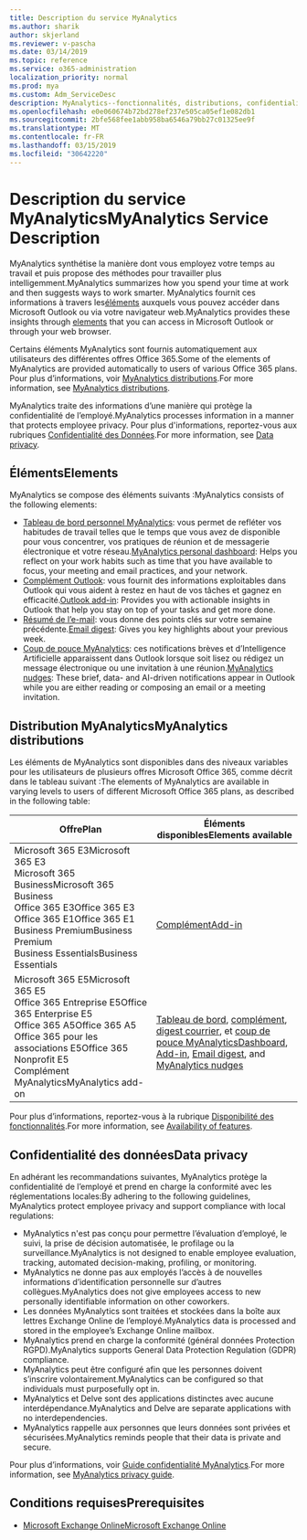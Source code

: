 ```yaml
---
title: Description du service MyAnalytics
ms.author: sharik
author: skjerland
ms.reviewer: v-pascha
ms.date: 03/14/2019
ms.topic: reference
ms.service: o365-administration
localization_priority: normal
ms.prod: mya
ms.custom: Adm_ServiceDesc
description: MyAnalytics--fonctionnalités, distributions, confidentialité et conditions préalables
ms.openlocfilehash: e0e060674b72bd278ef237e505ca05ef1e082db1
ms.sourcegitcommit: 2bfe568fee1abb958ba6546a79bb27c01325ee9f
ms.translationtype: MT
ms.contentlocale: fr-FR
ms.lasthandoff: 03/15/2019
ms.locfileid: "30642220"
---
```

# <a name="myanalytics-service-description"></a><span data-ttu-id="bcf4e-103">Description du service MyAnalytics</span><span class="sxs-lookup"><span data-stu-id="bcf4e-103">MyAnalytics Service Description</span></span>

<span data-ttu-id="bcf4e-104">MyAnalytics synthétise la manière dont vous employez votre temps au travail et puis propose des méthodes pour travailler plus intelligemment.</span><span class="sxs-lookup"><span data-stu-id="bcf4e-104">MyAnalytics summarizes how you spend your time at work and then suggests ways to work smarter.</span></span> <span data-ttu-id="bcf4e-105">MyAnalytics fournit ces informations à travers les[éléments](#elements) auxquels vous pouvez accéder dans Microsoft Outlook ou via votre navigateur web.</span><span class="sxs-lookup"><span data-stu-id="bcf4e-105">MyAnalytics provides these insights through [elements](#elements) that you can access in Microsoft Outlook or through your web browser.</span></span>

<span data-ttu-id="bcf4e-106">Certains éléments MyAnalytics sont fournis automatiquement aux utilisateurs des différentes offres Office 365.</span><span class="sxs-lookup"><span data-stu-id="bcf4e-106">Some of the elements of MyAnalytics are provided automatically to users of various Office 365 plans.</span></span> <span data-ttu-id="bcf4e-107">Pour plus d’informations, voir [MyAnalytics distributions](#myanalytics-distributions).</span><span class="sxs-lookup"><span data-stu-id="bcf4e-107">For more information, see [MyAnalytics distributions](#myanalytics-distributions).</span></span>  

<span data-ttu-id="bcf4e-108">MyAnalytics traite des informations d’une manière qui protège la confidentialité de l’employé.</span><span class="sxs-lookup"><span data-stu-id="bcf4e-108">MyAnalytics processes information in a manner that protects employee privacy.</span></span> <span data-ttu-id="bcf4e-109">Pour plus d'informations, reportez-vous aux rubriques [ Confidentialité des Données](#data-privacy).</span><span class="sxs-lookup"><span data-stu-id="bcf4e-109">For more information, see [Data privacy](#data-privacy).</span></span>

## <a name="elements"></a><span data-ttu-id="bcf4e-110">Éléments</span><span class="sxs-lookup"><span data-stu-id="bcf4e-110">Elements</span></span>

<span data-ttu-id="bcf4e-111">MyAnalytics se compose des éléments suivants :</span><span class="sxs-lookup"><span data-stu-id="bcf4e-111">MyAnalytics consists of the following elements:</span></span>

* <span data-ttu-id="bcf4e-112">[Tableau de bord personnel MyAnalytics](https://docs.microsoft.com/workplace-analytics/myanalytics/use/dashboard): vous permet de refléter vos habitudes de travail telles que le temps que vous avez de disponible pour vous concentrer, vos pratiques de réunion et de messagerie électronique et votre réseau.</span><span class="sxs-lookup"><span data-stu-id="bcf4e-112">[MyAnalytics personal dashboard](https://docs.microsoft.com/workplace-analytics/myanalytics/use/dashboard): Helps you reflect on your work habits such as time that you have available to focus, your meeting and email practices, and your network.</span></span>
* <span data-ttu-id="bcf4e-113">[Complément Outlook](https://docs.microsoft.com/workplace-analytics/myanalytics/use/add-in): vous fournit des informations exploitables dans Outlook qui vous aident à restez en haut de vos tâches et gagnez en efficacité.</span><span class="sxs-lookup"><span data-stu-id="bcf4e-113">[Outlook add-in](https://docs.microsoft.com/workplace-analytics/myanalytics/use/add-in): Provides you with actionable insights in Outlook that help you stay on top of your tasks and get more done.</span></span>
* <span data-ttu-id="bcf4e-114">[Résumé de l’e-mail](https://docs.microsoft.com/workplace-analytics/myanalytics/use/email-digest): vous donne des points clés sur votre semaine précédente.</span><span class="sxs-lookup"><span data-stu-id="bcf4e-114">[Email digest](https://docs.microsoft.com/workplace-analytics/myanalytics/use/email-digest): Gives you key highlights about your previous week.</span></span>
* <span data-ttu-id="bcf4e-115">[Coup de pouce MyAnalytics](https://docs.microsoft.com/workplace-analytics/myanalytics/use/mya-notifications): ces notifications brèves et d’Intelligence Artificielle apparaissent dans Outlook lorsque soit lisez ou rédigez un message électronique ou une invitation à une réunion.</span><span class="sxs-lookup"><span data-stu-id="bcf4e-115">[MyAnalytics nudges](https://docs.microsoft.com/workplace-analytics/myanalytics/use/mya-notifications): These brief, data- and AI-driven notifications appear in Outlook while you are either reading or composing an email or a meeting invitation.</span></span>

## <a name="myanalytics-distributions"></a><span data-ttu-id="bcf4e-116">Distribution MyAnalytics</span><span class="sxs-lookup"><span data-stu-id="bcf4e-116">MyAnalytics distributions</span></span>

<span data-ttu-id="bcf4e-117">Les éléments de MyAnalytics sont disponibles dans des niveaux variables pour les utilisateurs de plusieurs offres Microsoft Office 365, comme décrit dans le tableau suivant :</span><span class="sxs-lookup"><span data-stu-id="bcf4e-117">The elements of MyAnalytics are available in varying levels to users of different Microsoft Office 365 plans, as described in the following table:</span></span>

| <span data-ttu-id="bcf4e-118">Offre</span><span class="sxs-lookup"><span data-stu-id="bcf4e-118">Plan</span></span> | <span data-ttu-id="bcf4e-119">Éléments disponibles</span><span class="sxs-lookup"><span data-stu-id="bcf4e-119">Elements available</span></span> |
| --- | --- |
| <span data-ttu-id="bcf4e-120">Microsoft 365 E3</span><span class="sxs-lookup"><span data-stu-id="bcf4e-120">Microsoft 365 E3</span></span></br><span data-ttu-id="bcf4e-121">Microsoft 365 Business</span><span class="sxs-lookup"><span data-stu-id="bcf4e-121">Microsoft 365 Business</span></span></br><span data-ttu-id="bcf4e-122">Office 365 E3</span><span class="sxs-lookup"><span data-stu-id="bcf4e-122">Office 365 E3</span></span></br><span data-ttu-id="bcf4e-123">Office 365 E1</span><span class="sxs-lookup"><span data-stu-id="bcf4e-123">Office 365 E1</span></span></br><span data-ttu-id="bcf4e-124">Business Premium</span><span class="sxs-lookup"><span data-stu-id="bcf4e-124">Business Premium</span></span></br><span data-ttu-id="bcf4e-125">Business Essentials</span><span class="sxs-lookup"><span data-stu-id="bcf4e-125">Business Essentials</span></span> | </br></br></br>[<span data-ttu-id="bcf4e-126">Complément</span><span class="sxs-lookup"><span data-stu-id="bcf4e-126">Add-in</span></span>](https://docs.microsoft.com/en-us/workplace-analytics/myanalytics/use/add-in) |
| <span data-ttu-id="bcf4e-127">Microsoft 365 E5</span><span class="sxs-lookup"><span data-stu-id="bcf4e-127">Microsoft 365 E5</span></span></br><span data-ttu-id="bcf4e-128">Office 365 Entreprise E5</span><span class="sxs-lookup"><span data-stu-id="bcf4e-128">Office 365 Enterprise E5</span></span></br><span data-ttu-id="bcf4e-129">Office 365 A5</span><span class="sxs-lookup"><span data-stu-id="bcf4e-129">Office 365 A5</span></span></br><span data-ttu-id="bcf4e-130">Office 365 pour les associations E5</span><span class="sxs-lookup"><span data-stu-id="bcf4e-130">Office 365 Nonprofit E5</span></span></br><span data-ttu-id="bcf4e-131">Complément MyAnalytics</span><span class="sxs-lookup"><span data-stu-id="bcf4e-131">MyAnalytics add-on</span></span> | </br><span data-ttu-id="bcf4e-132">[Tableau de bord](https://docs.microsoft.com/en-us/workplace-analytics/myanalytics/use/dashboard), [complément](https://docs.microsoft.com/en-us/workplace-analytics/myanalytics/use/add-in), [digest courrier](https://docs.microsoft.com/en-us/workplace-analytics/myanalytics/use/email-digest), et [coup de pouce MyAnalytics](https://docs.microsoft.com/en-us/workplace-analytics/myanalytics/use/mya-notifications)</span><span class="sxs-lookup"><span data-stu-id="bcf4e-132">[Dashboard](https://docs.microsoft.com/en-us/workplace-analytics/myanalytics/use/dashboard), [Add-in](https://docs.microsoft.com/en-us/workplace-analytics/myanalytics/use/add-in), [Email digest](https://docs.microsoft.com/en-us/workplace-analytics/myanalytics/use/email-digest), and [MyAnalytics nudges](https://docs.microsoft.com/en-us/workplace-analytics/myanalytics/use/mya-notifications)</span></span> |

<span data-ttu-id="bcf4e-133">Pour plus d’informations, reportez-vous à la rubrique [Disponibilité des fonctionnalités](https://docs.microsoft.com/workplace-analytics/myanalytics/overview/plans-environments).</span><span class="sxs-lookup"><span data-stu-id="bcf4e-133">For more information, see [Availability of features](https://docs.microsoft.com/workplace-analytics/myanalytics/overview/plans-environments).</span></span>

## <a name="data-privacy"></a><span data-ttu-id="bcf4e-134">Confidentialité des données</span><span class="sxs-lookup"><span data-stu-id="bcf4e-134">Data privacy</span></span>

<span data-ttu-id="bcf4e-135">En adhérant les recommandations suivantes, MyAnalytics protège la confidentialité de l’employé et prend en charge la conformité avec les réglementations locales:</span><span class="sxs-lookup"><span data-stu-id="bcf4e-135">By adhering to the following guidelines, MyAnalytics protect employee privacy and support compliance with local regulations:</span></span>

* <span data-ttu-id="bcf4e-136">MyAnalytics n'est pas conçu pour permettre l’évaluation d’employé, le suivi, la prise de décision automatisée, le profilage ou la surveillance.</span><span class="sxs-lookup"><span data-stu-id="bcf4e-136">MyAnalytics is not designed to enable employee evaluation, tracking, automated decision-making, profiling, or monitoring.</span></span>
* <span data-ttu-id="bcf4e-137">MyAnalytics ne donne pas aux employés l’accès à de nouvelles informations d’identification personnelle sur d’autres collègues.</span><span class="sxs-lookup"><span data-stu-id="bcf4e-137">MyAnalytics does not give employees access to new personally identifiable information on other coworkers.</span></span>
* <span data-ttu-id="bcf4e-138">Les données MyAnalytics sont traitées et stockées dans la boîte aux lettres Exchange Online de l’employé.</span><span class="sxs-lookup"><span data-stu-id="bcf4e-138">MyAnalytics data is processed and stored in the employee’s Exchange Online mailbox.</span></span>
* <span data-ttu-id="bcf4e-139">MyAnalytics prend en charge la conformité (général données Protection RGPD).</span><span class="sxs-lookup"><span data-stu-id="bcf4e-139">MyAnalytics supports General Data Protection Regulation (GDPR) compliance.</span></span>
* <span data-ttu-id="bcf4e-140">MyAnalytics peut être configuré afin que les personnes doivent s’inscrire volontairement.</span><span class="sxs-lookup"><span data-stu-id="bcf4e-140">MyAnalytics can be configured so that individuals must purposefully opt in.</span></span>
* <span data-ttu-id="bcf4e-141">MyAnalytics et Delve sont des applications distinctes avec aucune interdépendance.</span><span class="sxs-lookup"><span data-stu-id="bcf4e-141">MyAnalytics and Delve are separate applications with no interdependencies.</span></span>
* <span data-ttu-id="bcf4e-142">MyAnalytics rappelle aux personnes que leurs données sont privées et sécurisées.</span><span class="sxs-lookup"><span data-stu-id="bcf4e-142">MyAnalytics reminds people that their data is private and secure.</span></span>

<span data-ttu-id="bcf4e-143">Pour plus d’informations, voir [Guide confidentialité MyAnalytics](https://docs.microsoft.com/workplace-analytics/myanalytics/overview/privacy-guide).</span><span class="sxs-lookup"><span data-stu-id="bcf4e-143">For more information, see [MyAnalytics privacy guide](https://docs.microsoft.com/workplace-analytics/myanalytics/overview/privacy-guide).</span></span>

## <a name="prerequisites"></a><span data-ttu-id="bcf4e-144">Conditions requises</span><span class="sxs-lookup"><span data-stu-id="bcf4e-144">Prerequisites</span></span>

* [<span data-ttu-id="bcf4e-145">Microsoft Exchange Online</span><span class="sxs-lookup"><span data-stu-id="bcf4e-145">Microsoft Exchange Online</span></span>](https://docs.microsoft.com/office365/servicedescriptions/exchange-online-service-description/exchange-online-service-description)
